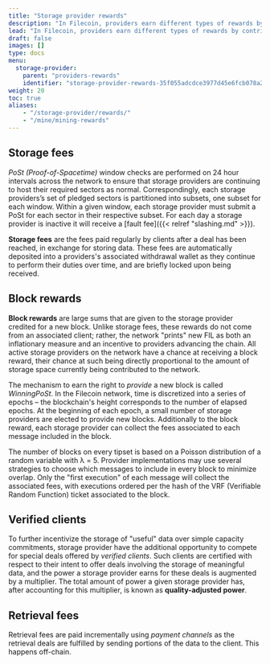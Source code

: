 ```yaml
---
title: "Storage provider rewards"
description: "In Filecoin, providers earn different types of rewards by contributing to the network."
lead: "In Filecoin, providers earn different types of rewards by contributing to the network. There are two main types of rewards for their efforts: storage fees and block rewards."
draft: false
images: []
type: docs
menu:
  storage-provider:
    parent: "providers-rewards"
    identifier: "storage-provider-rewards-35f055adcdce3977d45e6fcb078a2a11"
weight: 20
toc: true
aliases:
    - "/storage-provider/rewards/"
    - "/mine/mining-rewards"
---
```


## Storage fees

_PoSt (Proof-of-Spacetime)_ window checks are performed on 24 hour intervals across the network to ensure that storage providers are continuing to host their required sectors as normal. Correspondingly, each storage providers’s set of pledged sectors is partitioned into subsets, one subset for each window. Within a given window, each storage provider must submit a PoSt for each sector in their respective subset. For each day a storage provider is inactive it will receive a [fault fee]({{< relref "slashing.md" >}}).

**Storage fees** are the fees paid regularly by clients after a deal has been reached, in exchange for storing data. These fees are automatically deposited into a providers's associated withdrawal wallet as they continue to perform their duties over time, and are briefly locked upon being received.

## Block rewards

**Block rewards** are large sums that are given to the storage provider credited for a new block. Unlike storage fees, these rewards do not come from an associated client; rather, the network "prints" new FIL as both an inflationary measure and an incentive to providers advancing the chain. All active storage providers on the network have a chance at receiving a block reward, their chance at such being directly proportional to the amount of storage space currently being contributed to the network.

The mechanism to earn the right to _provide_ a new block is called _WinningPoSt_. In the Filecoin network, time is discretized into a series of epochs – the blockchain's height corresponds to the number of elapsed epochs. At the beginning of each epoch, a small number of storage providers are elected to provide new blocks. Additionally to the block reward, each storage provider can collect the fees associated to each message included in the block.

The number of blocks on every tipset is based on a Poisson distribution of a random variable with λ = 5. Provider implementations may use several strategies to choose which messages to include in every block to minimize overlap. Only the "first execution" of each message will collect the associated fees, with executions ordered per the hash of the VRF (Verifiable Random Function) ticket associated to the block.

## Verified clients

To further incentivize the storage of "useful" data over simple capacity commitments, storage provider have the additional opportunity to compete for special deals offered by _verified clients_. Such clients are certified with respect to their intent to offer deals involving the storage of meaningful data, and the power a storage provider earns for these deals is augmented by a multiplier. The total amount of power a given storage provider has, after accounting for this multiplier, is known as **quality-adjusted power**.

## Retrieval fees

Retrieval fees are paid incrementally using _payment channels_ as the retrieval deals are fulfilled by sending portions of the data to the client. This happens off-chain.

